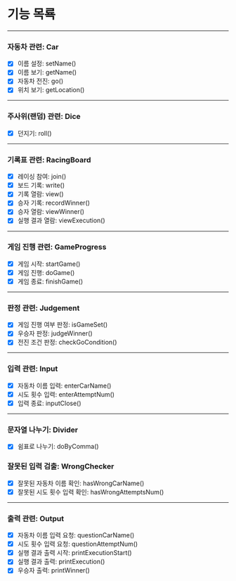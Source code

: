 # 기능 목룍
***
### 자동차 관련: Car
- [x] 이름 설정: setName()
- [x] 이름 보기: getName()
- [x] 자동차 전진: go()
- [x] 위치 보기: getLocation()
***
### 주사위(랜덤) 관련: Dice
- [x] 던지기: roll()
***
### 기록표 관련: RacingBoard
- [x] 레이싱 참여: join()
- [x] 보드 기록: write()
- [x] 기록 열람: view()
- [x] 승자 기록: recordWinner()
- [x] 승자 열람: viewWinner()
- [x] 실행 결과 열람: viewExecution()
***
### 게임 진행 관련: GameProgress
- [x] 게임 시작: startGame()
- [x] 게임 진행: doGame()
- [x] 게임 종료: finishGame()
***
### 판정 관련: Judgement
- [x] 게임 진행 여부 판정: isGameSet()
- [x] 우승자 판정: judgeWinner()
- [x] 전진 조건 판정: checkGoCondition()
***
### 입력 관련: Input
- [x] 자동차 이름 입력: enterCarName()
- [x] 시도 횟수 입력: enterAttemptNum()
- [x] 입력 종료: inputClose()
***
### 문자열 나누기: Divider
- [x] 쉼표로 나누기: doByComma()
### 잘못된 입력 검출: WrongChecker
- [x] 잘못된 자동차 이름 확인: hasWrongCarName()
- [x] 잘못된 시도 횟수 입력 확인: hasWrongAttemptsNum()
***
### 출력 관련: Output
- [x] 자동차 이름 입력 요청: questionCarName()
- [x] 시도 횟수 입력 요청: questionAttemptNum()
- [x] 실행 결과 출력 시작: printExecutionStart()
- [x] 실행 결과 출력: printExecution()
- [x] 우승자 출력: printWinner()